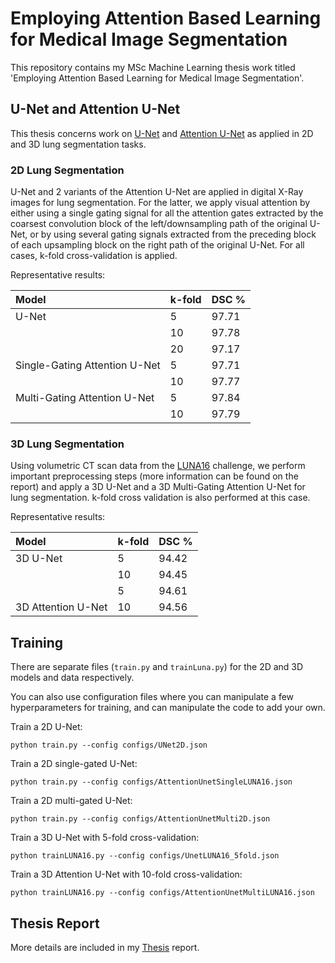 # Employing Attention Based Learning for Medical Image Segmentation

This repository contains my MSc Machine Learning thesis work titled 'Employing Attention Based Learning for Medical Image Segmentation'. 

## U-Net and Attention U-Net 

This thesis concerns work on [U-Net](https://arxiv.org/abs/1505.04597) and [Attention U-Net](https://arxiv.org/abs/1804.03999) as applied in 2D and 3D lung segmentation tasks.

### 2D Lung Segmentation

U-Net and 2 variants of the Attention U-Net are applied in digital X-Ray images for lung segmentation. For the latter, we apply visual attention by either using a single gating signal for all the attention gates extracted by the coarsest convolution block of the left/downsampling path of the original U-Net, or by using several gating signals extracted from the preceding block of each upsampling block on the right path of the original U-Net. For all cases, k-fold cross-validation is applied.

Representative results: 

|Model                         | k-fold  | DSC % |
|:-----------------------------|:--------|:------| 
| U-Net                        | 5       | 97.71 |        
|                              | 10      | 97.78 |        
|                              | 20      | 97.17 |        
| Single-Gating Attention U-Net| 5       | 97.71 |        
|                              | 10      | 97.77 |        
| Multi-Gating Attention U-Net | 5       | 97.84 |        
|                              | 10      | 97.79 |        

### 3D Lung Segmentation

Using volumetric CT scan data from the [LUNA16](https://luna16.grand-challenge.org) challenge, we perform important preprocessing steps (more information can be found on the report) and apply a 3D U-Net and a 3D Multi-Gating Attention U-Net for lung segmentation. k-fold cross validation is also performed at this case.  

Representative results: 

|Model               | k-fold  | DSC % |
|:-------------------|:--------|:------| 
| 3D U-Net           | 5       | 94.42 |        
|                    | 10      | 94.45 |        
|                    | 5       | 94.61 |        
| 3D Attention U-Net | 10      | 94.56 |        


## Training 

There are separate files (```train.py``` and ```trainLuna.py```) for the 2D and 3D models and data respectively.

You can also use configuration files where you can manipulate a few hyperparameters for training, and can manipulate the code to add your own. 
  
Train a 2D U-Net:
```
python train.py --config configs/UNet2D.json
```

Train a 2D single-gated U-Net:
```
python train.py --config configs/AttentionUnetSingleLUNA16.json
```

Train a 2D multi-gated U-Net:
```
python train.py --config configs/AttentionUnetMulti2D.json
```

Train a 3D U-Net with 5-fold cross-validation:

```
python trainLUNA16.py --config configs/UnetLUNA16_5fold.json
```

Train a 3D Attention U-Net with 10-fold cross-validation:

```
python trainLUNA16.py --config configs/AttentionUnetMultiLUNA16.json
```

## Thesis Report 

More details are included in my [Thesis](https://www.dropbox.com/s/a1w4665466xi13r/KTH%20Master%20Thesis%20Report%20Alexandros%20Ferles.pdf?dl=0) report.